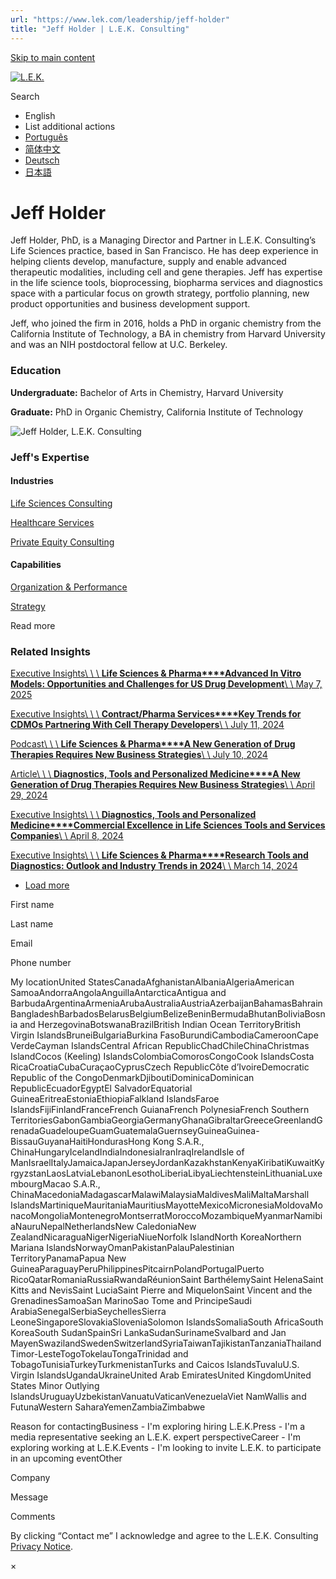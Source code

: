 ```yaml
---
url: "https://www.lek.com/leadership/jeff-holder"
title: "Jeff Holder | L.E.K. Consulting"
---
```


[Skip to main content](https://www.lek.com/leadership/jeff-holder#main-content)

[![L.E.K.](https://www.lek.com/themes/lek/images/new-logo.svg)](https://www.lek.com/ "L.E.K.")

Search

- English
- List additional actions
- [Português](https://www.lek.com/pt-br/lek-brazil)
- [简体中文](https://www.lek.com/zh-hant/lek-china)
- [Deutsch](https://www.lek.com/de/lek-germany)
- [日本語](https://www.lek.com/ja/lek-japan)

# Jeff Holder

Jeff Holder, PhD, is a Managing Director and Partner in L.E.K. Consulting’s Life Sciences practice, based in San Francisco. He has deep experience in helping clients develop, manufacture, supply and enable advanced therapeutic modalities, including cell and gene therapies. Jeff has expertise in the life science tools, bioprocessing, biopharma services and diagnostics space with a particular focus on growth strategy, portfolio planning, new product opportunities and business development support.

Jeff, who joined the firm in 2016, holds a PhD in organic chemistry from the California Institute of Technology, a BA in chemistry from Harvard University and was an NIH postdoctoral fellow at U.C. Berkeley.

### Education

**Undergraduate:** Bachelor of Arts in Chemistry, Harvard University

**Graduate:** PhD in Organic Chemistry, California Institute of Technology

![Jeff Holder, L.E.K. Consulting](https://www.lek.com/sites/default/files/profile-images/jeffrey-holder_web_v2.png)

### Jeff's Expertise

#### Industries

[Life Sciences Consulting](https://www.lek.com/industries/life-sciences-pharma)

[Healthcare Services](https://www.lek.com/industries/healthcare-services)

[Private Equity Consulting](https://www.lek.com/industries/private-equity-pe)

#### Capabilities

[Organization & Performance](https://www.lek.com/capabilities/organization-performance)

[Strategy](https://www.lek.com/capabilities/strategy)

Read more

### Related Insights

[Executive Insights\\
\\
\\
**Life Sciences & Pharma****Advanced In Vitro Models: Opportunities and Challenges for US Drug Development**\\
\\
May 7, 2025](https://www.lek.com/insights/hea/us/ei/advanced-vitro-models-opportunities-and-challenges-drug-development)

[Executive Insights\\
\\
\\
**Contract/Pharma Services****Key Trends for CDMOs Partnering With Cell Therapy Developers**\\
\\
July 11, 2024](https://www.lek.com/insights/hea/us/ei/key-trends-cdmos-partnering-cell-therapy-developers)

[Podcast\\
\\
\\
**Life Sciences & Pharma****A New Generation of Drug Therapies Requires New Business Strategies**\\
\\
July 10, 2024](https://www.lek.com/insights/hea/global/po/new-generation-drug-therapies-requires-new-business-strategies)

[Article\\
\\
\\
**Diagnostics, Tools and Personalized Medicine****A New Generation of Drug Therapies Requires New Business Strategies**\\
\\
April 29, 2024](https://www.lek.com/insights/hea/us/ar/new-generation-drug-therapies-requires-new-business-strategies)

[Executive Insights\\
\\
\\
**Diagnostics, Tools and Personalized Medicine****Commercial Excellence in Life Sciences Tools and Services Companies**\\
\\
April 8, 2024](https://www.lek.com/insights/hea/us/ei/commercial-excellence-life-sciences-tools-and-services-companies)

[Executive Insights\\
\\
\\
**Life Sciences & Pharma****Research Tools and Diagnostics: Outlook and Industry Trends in 2024**\\
\\
March 14, 2024](https://www.lek.com/insights/hea/us/ei/research-tools-and-diagnostics-outlook-and-industry-trends-2024)

- [Load more](https://www.lek.com/leadership/jeff-holder?page=1 "Load more items")

First name

Last name

Email

Phone number

My locationUnited StatesCanadaAfghanistanAlbaniaAlgeriaAmerican SamoaAndorraAngolaAnguillaAntarcticaAntigua and BarbudaArgentinaArmeniaArubaAustraliaAustriaAzerbaijanBahamasBahrainBangladeshBarbadosBelarusBelgiumBelizeBeninBermudaBhutanBoliviaBosnia and HerzegovinaBotswanaBrazilBritish Indian Ocean TerritoryBritish Virgin IslandsBruneiBulgariaBurkina FasoBurundiCambodiaCameroonCape VerdeCayman IslandsCentral African RepublicChadChileChinaChristmas IslandCocos (Keeling) IslandsColombiaComorosCongoCook IslandsCosta RicaCroatiaCubaCuraçaoCyprusCzech RepublicCôte d’IvoireDemocratic Republic of the CongoDenmarkDjiboutiDominicaDominican RepublicEcuadorEgyptEl SalvadorEquatorial GuineaEritreaEstoniaEthiopiaFalkland IslandsFaroe IslandsFijiFinlandFranceFrench GuianaFrench PolynesiaFrench Southern TerritoriesGabonGambiaGeorgiaGermanyGhanaGibraltarGreeceGreenlandGrenadaGuadeloupeGuamGuatemalaGuernseyGuineaGuinea-BissauGuyanaHaitiHondurasHong Kong S.A.R., ChinaHungaryIcelandIndiaIndonesiaIranIraqIrelandIsle of ManIsraelItalyJamaicaJapanJerseyJordanKazakhstanKenyaKiribatiKuwaitKyrgyzstanLaosLatviaLebanonLesothoLiberiaLibyaLiechtensteinLithuaniaLuxembourgMacao S.A.R., ChinaMacedoniaMadagascarMalawiMalaysiaMaldivesMaliMaltaMarshall IslandsMartiniqueMauritaniaMauritiusMayotteMexicoMicronesiaMoldovaMonacoMongoliaMontenegroMontserratMoroccoMozambiqueMyanmarNamibiaNauruNepalNetherlandsNew CaledoniaNew ZealandNicaraguaNigerNigeriaNiueNorfolk IslandNorth KoreaNorthern Mariana IslandsNorwayOmanPakistanPalauPalestinian TerritoryPanamaPapua New GuineaParaguayPeruPhilippinesPitcairnPolandPortugalPuerto RicoQatarRomaniaRussiaRwandaRéunionSaint BarthélemySaint HelenaSaint Kitts and NevisSaint LuciaSaint Pierre and MiquelonSaint Vincent and the GrenadinesSamoaSan MarinoSao Tome and PrincipeSaudi ArabiaSenegalSerbiaSeychellesSierra LeoneSingaporeSlovakiaSloveniaSolomon IslandsSomaliaSouth AfricaSouth KoreaSouth SudanSpainSri LankaSudanSurinameSvalbard and Jan MayenSwazilandSwedenSwitzerlandSyriaTaiwanTajikistanTanzaniaThailandTimor-LesteTogoTokelauTongaTrinidad and TobagoTunisiaTurkeyTurkmenistanTurks and Caicos IslandsTuvaluU.S. Virgin IslandsUgandaUkraineUnited Arab EmiratesUnited KingdomUnited States Minor Outlying IslandsUruguayUzbekistanVanuatuVaticanVenezuelaViet NamWallis and FutunaWestern SaharaYemenZambiaZimbabwe

Reason for contactingBusiness - I'm exploring hiring L.E.K.Press - I'm a media representative seeking an L.E.K. expert perspectiveCareer - I'm exploring working at L.E.K.Events - I'm looking to invite L.E.K. to participate in an upcoming eventOther

Company

Message

Comments

By clicking “Contact me” I acknowledge and agree to the L.E.K. Consulting [Privacy Notice](https://www.lek.com/lek-consulting-privacy-policy).

×